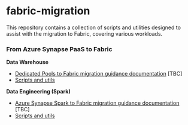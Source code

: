 # fabric-migration

This repository contains a collection of scripts and utilities designed to assist with the migration to Fabric, covering various workloads.

### From Azure Synapse PaaS to Fabric

**Data Warehouse**

- [Dedicated Pools to Fabric migration guidance documentation]() [TBC]
- [Scripts and utils](/data-warehouse)

**Data Engineering (Spark)**

- [Azure Synapse Spark to Fabric migration guidance documentation]() [TBC]
- [Scripts and utils](/data-engineering)